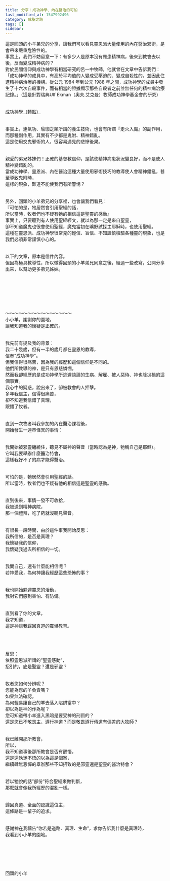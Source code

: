 ```yaml
---
title: 分享：成功神學、內在醫治的可怕
last_modified_at: 1547992496
category: 成聖之路
tags: []
sidebar: 
---
```


<p>這是回頭的小羊弟兄的分享，讓我們可以看見靈恩派大量使用的內在醫治邪術，是會帶來嚴重危險性的。<br/>事實上，我們不妨留意一下：有多少人是原本沒有罹患精神病，後來到教會去以後，反而變成精神病的？<br/><!--more-->對於民間信仰與成功神學有相當研究的呂一中牧師，他就曾在文章中告訴我們：<br/>「成功神學的成員中，有高於平均值的人變成受壓迫的、變成自殺性的，並因此住進精神病治療的機構。從公元 1984 年到公元 1988 年之間，成功神學的成員中發生了十六次自殺事件，而有相當的證據顯示那些自殺者之前並無任何的精神病治療記錄。」（這是針對瑞典Ulf Ekman（奧夫.艾克曼）牧師成功神學基金會的研究）<br/><br/><br/><a href="/posts/269195616">成功神學（轉貼）</a><br/><br/><br/>事實上，連氣功、瑜珈之類所謂的養生技術，也會有所謂『走火入魔』的副作用，<br/>而那種副作用，其實有不少都是鬼附、精神錯亂。<br/>這是使用交鬼邪術的人，很容易遇見的悲慘後果。<br/><br/><br/>親愛的弟兄姊妹們！正確的基督教信仰，是該使精神病患狀況變良好，而不是使人精神變錯亂的。<br/>當成功神學、靈恩派、內在醫治這種大量使用邪術技巧的教導使人會精神錯亂，甚至導致鬼附時，<br/>這樣的現象，難道不能使我們有所警惕？<br/><br/><br/>另外，回頭的小羊弟兄的分享裡，也會讓我們看見：<br/>『可怕的是，牠居然會引用聖經的話，<br/>所以當時，牧者們也不疑有牠的相信這是聖靈的感動』<br/>事實上，只要聽到有人使用聖經經文，就以為那一定是來自聖靈，<br/>卻不知道魔鬼也很會使用聖經，魔鬼當初在曠野試探主耶穌時，也使用聖經。<br/>這種在靈恩派、成功神學很常見的輕信、盲信、不知謹慎檢驗各種靈的現象，也是我們必須非常謹慎小心的。<br/><br/><br/>以下的文章，原本是信件內容。<br/>但因為極具教導性，所以徵得回頭的小羊弟兄同意之後，經過一些改寫，公開分享出來，以幫助更多弟兄姊妹。<br/><br/><br/><br/><br/><br/><br/><br/>～～～～～～～～～～～～～～～<br/>小小羊，謝謝你的園地， <br/>讓我知道我的懷疑是正確的。<br/><br/><br/>我先前有提及我的背景：<br/>我二十幾歲，但有一半的歲月都在靈恩的教導，<br/>信奉"成功神學"。<br/>但我信得很痛苦，因為我的經歷和這個信仰是不同的。<br/>他們所教導的神，是只有恩慈憐憫，<br/>然而我卻經歷的是成功神學所逃避談論的生病、解雇、被人惡待、神也降災禍的這個事實。<br/>我心中的疑惑，說出來了，卻被教會的人抨擊。<br/>多年我信主，信得很痛苦，<br/>卻不知道我信錯了真理，<br/>跟錯了牧者。<br/><br/><br/>直到一次牧者叫我參加的內在醫治課程後，<br/>開始發生一連串怪異的事情：<br/><br/><br/>我開始被邪靈纏繞住，聽見不屬神的聲音（當時認為是神，牠稱自己是耶穌）。<br/>它叫我要舉辦什麼醫治特會，<br/>這樣我好不了的病才能得醫治。<br/><br/><br/>可怕的是，牠居然會引用聖經的話。<br/>所以當時，牧者們也不疑有他的相信這是聖靈的感動。<br/><br/><br/>直到後來，事情一發不可收拾，<br/>我被送到精神病院，<br/>那一個禮拜，吃了葯就沒聽見聲音。<br/><br/><br/>有很長一段時間，由於這件事我開始反思：<br/>我所信的，是否是真理？<br/>我懷疑我的信仰，<br/>我懷疑我過去所相信的一切。<br/><br/><br/>我問自己，還有什麼能相信呢？<br/>若神愛我，為何神讓我經歷這些恐怖的事？<br/><br/><br/>我也開始躲避靈恩的活動，<br/>我對它們感到害怕、有防備。<br/><br/><br/>直到看了你的文章，<br/>我才知道，<br/>這是神讓我歸回真道的震憾教育。<br/><br/><br/><br/><br/>反思：<br/>依照靈恩派所謂的”聖靈感動”，<br/>招引的，底是聖靈？還是邪靈？<br/><br/><br/>牧者您如何分辨呢？<br/>您能為您的羊負責嗎？<br/>如果無法確認，<br/>為何輕易讓自己的羊去落入陷阱當中？<br/>卻以為是神的作為呢？<br/>您可知道帶小羊進入黑暗是要受神的刑罰的？<br/>還是您已不敬畏主、遵行神道？而是敬畏遵行傳道有偏差的大牧師？<br/><br/><br/>我已離開那所教會，<br/>所以，<br/>我不知道事後那所教會是否有醒悟，<br/>還是還執迷不悟的以為這是個案，<br/>繼續肆無忌憚的舉辦那些不知招致的是邪靈還是聖靈的醫治特會？<br/><br/><br/>若以牠說的話”部份”符合聖經來做判斷，<br/>那麼就會像我所經歷的混亂一樣。<br/><br/><br/>歸回真道、全面的認識這位主，　<br/>這條路是一輩子的追求。<br/><br/><br/>感謝神在我禱告“你若是道路、真理、生命”，求你告訴我什麼是真理時，<br/>我看到小小羊的園地。<br/><br/><br/><br/><br/><br/><br/>回頭的小羊<br/><br/></p>